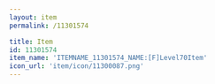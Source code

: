 ```yaml
---
layout: item
permalink: /11301574

title: Item
id: 11301574
item_name: 'ITEMNAME_11301574_NAME:[F]Level70Item'
icon_url: 'item/icon/11300087.png'
---
```

